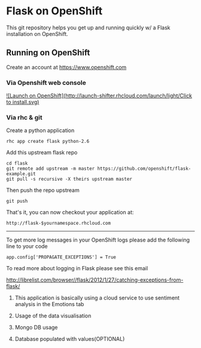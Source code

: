 Flask on OpenShift
==================

This git repository helps you get up and running quickly w/ a Flask installation
on OpenShift.


Running on OpenShift
----------------------------

Create an account at https://www.openshift.com

### Via Openshift web console

[![Launch on OpenShift](http://launch-shifter.rhcloud.com/launch/light/Click to install.svg)](https://openshift.redhat.com/app/console/application_type/custom?&cartridges[]=python-2.6&initial_git_url=https://github.com/openshift/flask-example.git&name=flask)

### Via rhc & git

Create a python application

    rhc app create flask python-2.6

Add this upstream flask repo

    cd flask
    git remote add upstream -m master https://github.com/openshift/flask-example.git
    git pull -s recursive -X theirs upstream master
    
Then push the repo upstream

    git push

That's it, you can now checkout your application at:

    http://flask-$yournamespace.rhcloud.com

------------------------------

To get more log messages in your OpenShift logs please add the following line to your code

    app.config['PROPAGATE_EXCEPTIONS'] = True

To read more about logging in Flask please see this email

http://librelist.com/browser//flask/2012/1/27/catching-exceptions-from-flask/

1) This application is basically using a cloud service to use sentiment analysis in the Emotions tab

2) Usage of the data visualisation 

3) Mongo DB usage 

4) Database populated with values(OPTIONAL)

